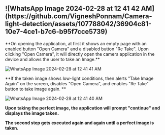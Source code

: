 <h2>![WhatsApp Image 2024-02-28 at 12 41 42 AM](https://github.com/VigneshPonnam/Camera-light-detection/assets/107788042/36904c81-10e7-4ce1-b7c6-b95f7cce5739)
</h2>
**On opening the application, at first it shows an empty page with an enabled button "Open Camera" and a disabled button "Re Take". Upon clicking "Open Camera", it will directly open the camera application in the device and allows the user to take an Image.**

![WhatsApp Image 2024-02-28 at 12 41 41 AM](https://github.com/VigneshPonnam/Camera-light-detection/assets/107788042/d19a5ce0-9658-43f4-9e83-37314ce25969)

**If the taken image shows low-light conditions, then alerts "Take Image Again" on the screen, disables "Open Camera", and enables "Re Take" button to take image again. **

![WhatsApp Image 2024-02-28 at 12 41 40 AM](https://github.com/VigneshPonnam/Camera-light-detection/assets/107788042/13265ada-d841-486a-9958-b6dbf9d9b9be)

**Upon taking the perfect image, the application will prompt "continue" and displays the image taken.**

**The second step gets executed again and again until a perfect image is taken.**



